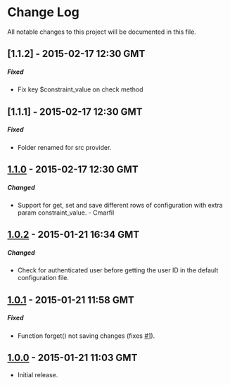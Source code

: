 # Change Log
All notable changes to this project will be documented in this file.

## [1.1.2] - 2015-02-17 12:30 GMT
##### Fixed
- Fix key $constraint_value on check method

## [1.1.1] - 2015-02-17 12:30 GMT
##### Fixed
- Folder renamed for src provider.

## [1.1.0] - 2015-02-17 12:30 GMT
##### Changed
- Support for get, set and save different rows of configuration with extra param constraint_value. - Cmarfil

## [1.0.2] - 2015-01-21 16:34 GMT
##### Changed
- Check for authenticated user before getting the user ID in the default configuration file.

## [1.0.1] - 2015-01-21 11:58 GMT
##### Fixed
- Function forget() not saving changes (fixes [#1]).

## [1.0.0] - 2015-01-21 11:03 GMT
- Initial release.



[#1]: https://github.com/Grimthorr/laravel-user-settings/issues/1

[1.1.0]: https://github.com/cmarfil/laravel-multiuser-json-settings/compare/Grimthorr:master...master
[1.0.2]: https://github.com/Grimthorr/laravel-user-settings/compare/1.0.1...1.0.2
[1.0.1]: https://github.com/Grimthorr/laravel-user-settings/compare/1.0.0...1.0.1
[1.0.0]: https://github.com/Grimthorr/laravel-user-settings/tree/1.0.0

